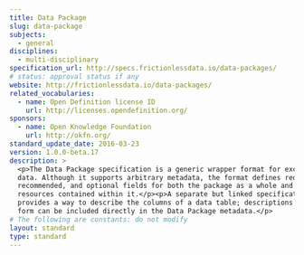 ```yaml
---
title: Data Package
slug: data-package
subjects:
  - general
disciplines:
  - multi-disciplinary
specification_url: http://specs.frictionlessdata.io/data-packages/
# status: approval status if any
website: http://frictionlessdata.io/data-packages/
related_vocabularies:
  - name: Open Definition license ID
    url: http://licenses.opendefinition.org/
sponsors:
  - name: Open Knowledge Foundation
    url: http://okfn.org/
standard_update_date: 2016-03-23
version: 1.0.0-beta.17
description: >
  <p>The Data Package specification is a generic wrapper format for exchanging
  data. Although it supports arbitrary metadata, the format defines required,
  recommended, and optional fields for both the package as a whole and the
  resources contained within it.</p><p>A separate but linked specification
  provides a way to describe the columns of a data table; descriptions of this
  form can be included directly in the Data Package metadata.</p>
# The following are constants: do not modify
layout: standard
type: standard
---
```

